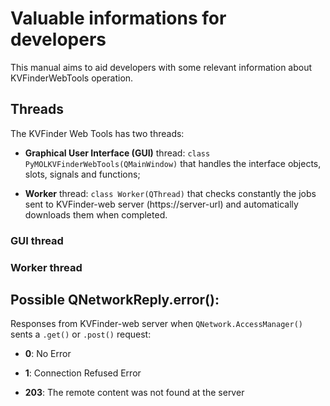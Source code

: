 # Valuable informations for developers

This manual aims to aid developers with some relevant information about KVFinderWebTools operation. 

## Threads

The KVFinder Web Tools has two threads:

- **Graphical User Interface (GUI)** thread: `class PyMOLKVFinderWebTools(QMainWindow)` that handles the interface objects, slots, signals and functions;

- **Worker** thread: `class Worker(QThread)` that checks constantly the jobs sent to KVFinder-web server (https://server-url) and automatically downloads them when completed.

### GUI thread

### Worker thread


## Possible QNetworkReply.error():

Responses from KVFinder-web server when `QNetwork.AccessManager()` sents a `.get()` or `.post()` request:

- **0**: No Error

- **1**: Connection Refused Error

- **203**: The remote content was not found at the server
